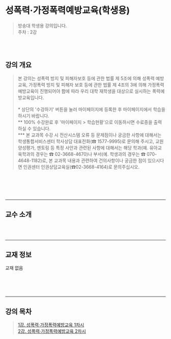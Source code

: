 # 성폭력·가정폭력예방교육(학생용)
> 방송대 학생용 강의입니다.  
> 주차 : 2강  

<br><br>

## 강의 개요
> 본 강의는 성폭력 방지 및 피해자보호 등에 관한 법률 제 5조에 의해 성폭력 예방교육, 가정폭력 방지 및 피해자 보호 등에 관한 법률 제 4조의 3에 의해 가정폭력 예방교육이 진행되어야 함에 따라 우리 대학 재학생을 대상으로 실시하는 폭력예방교육입니다. <br><br>* 상단의 '수강하기' 버튼을 눌러 마이페이지에 등록한 후 마이페이지에서 학습을 하시기 바랍니다.<br>** 100% 수강완료 후 '마이페이지 > 학습현황'으로 이동하시면 수료증을 출력하실 수 있습니다.<br>*** 본 교과목 수강 시 전산시스템 오류 등 문제점이나 궁금한 사항에 대해서는 학생통합서비스센터 학사상담 대표전화(☎ 1577-9995)로 문의해 주시고, 교원양성평가, 멘토링 등 특정 사안과 관련된 사항에 대해서는 해당 학과(예. 유아교육학과의 경우는 ☎ 02-3668-4670)나 부서(예. 학생과의 경우는 ☎ 070-4648-1182)로, 본 교과목 내용과 관련하여 건의사항이나 궁금한 점이 있으시다면 인권센터 인권상담교육실(☎02-3668-4164)로 문의주십시오.  

<br>
<div style="text-align:right;"></div>

<br><br>

---

## 교수 소개
>   

<br><br>

---

## 교재 정보
<table>교재 없음</table>

<br><br>

---

## 강의 목차
> [1강. 성폭력·가정폭력예방교육 1차시](./01_Sexual_Violence_Family_Violence_Prevention_Education1.md)  
[2강. 성폭력·가정폭력예방교육 2차시](./02_Sexual_Violence_Family_Violence_Prevention_Education2.md)  
  